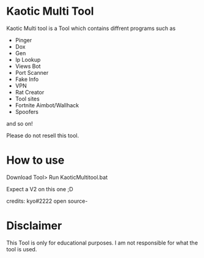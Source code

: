 # Kaotic Multi Tool 


Kaotic Multi tool is a Tool which contains diffrent programs such as

- Pinger
- Dox
- Gen
- Ip Lookup
- Views Bot
- Port Scanner
- Fake Info
- VPN
- Rat Creator
- Tool sites
- Fortnite Aimbot/Wallhack
- Spoofers

and so on!

Please do not resell this tool.

# How to  use

Download Tool> Run KaoticMultitool.bat



Expect a V2 on this one ;D

credits: kyo#2222
open source-



# Disclaimer

This Tool is only for educational purposes. I am not responsible for what the tool is used. 
